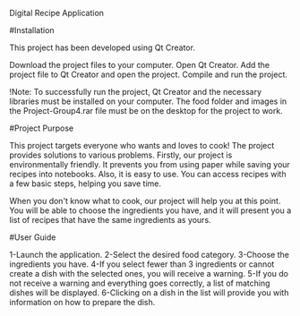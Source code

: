 Digital Recipe Application

#Installation

This project has been developed using Qt Creator.

Download the project files to your computer.
Open Qt Creator.
Add the project file to Qt Creator and open the project.
Compile and run the project.

!Note: To successfully run the project, Qt Creator and the necessary libraries must be installed on your computer.
The food folder and images in the Project-Group4.rar file must be on the desktop for the project to work.

#Project Purpose

This project targets everyone who wants and loves to cook! The project provides solutions to various problems. Firstly, our project is environmentally friendly. It prevents you from using paper while saving your recipes into notebooks. Also, it is easy to use. You can access recipes with a few basic steps, helping you save time.

When you don't know what to cook, our project will help you at this point. You will be able to choose the ingredients you have, and it will present you a list of recipes that have the same ingredients as yours.

#User Guide

1-Launch the application.
2-Select the desired food category.
3-Choose the ingredients you have.
4-If you select fewer than 3 ingredients or cannot create a dish with the selected ones, you will receive a warning.
5-If you do not receive a warning and everything goes correctly, a list of matching dishes will be displayed.
6-Clicking on a dish in the list will provide you with information on how to prepare the dish.
